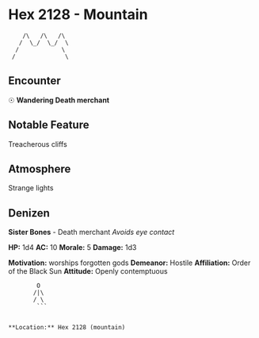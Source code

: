 # Hex 2128 - Mountain
```
    /\   /\   /\
   /  \_/  \_/  \
  /            \
 /              \
```

## Encounter

☉ **Wandering Death merchant**

## Notable Feature

Treacherous cliffs

## Atmosphere

Strange lights

## Denizen

**Sister Bones** - Death merchant
*Avoids eye contact*

**HP:** 1d4 **AC:** 10 **Morale:** 5
**Damage:** 1d3

**Motivation:** worships forgotten gods
**Demeanor:** Hostile
**Affiliation:** Order of the Black Sun
**Attitude:** Openly contemptuous

```
        O
       /|\
       / \
        ```


**Location:** Hex 2128 (mountain)
